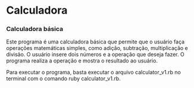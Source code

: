 # Calculadora

### Calculadora básica
Este programa é uma calculadora básica que permite que o usuário faça operações matemáticas simples, como adição, subtração, multiplicação e divisão. O usuário insere dois números e a operação que deseja fazer. O programa realiza a operação e mostra o resultado ao usuário.

Para executar o programa, basta executar o arquivo calculator_v1.rb no terminal com o comando ruby calculator_v1.rb.
